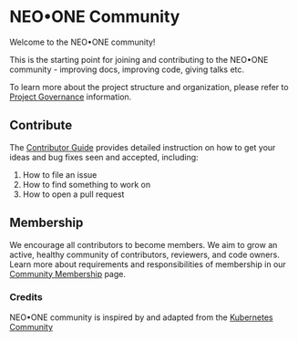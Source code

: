 # NEO•ONE Community

Welcome to the NEO•ONE community!

This is the starting point for joining and contributing to the NEO•ONE community - improving docs, improving code, giving talks etc.

To learn more about the project structure and organization, please refer to [Project Governance](governance.md) information.

## Contribute

The [Contributor Guide](https://neo-one.io/docs/en/contributing.html) provides detailed instruction on how to get your ideas and bug fixes seen and accepted, including:
1. How to file an issue
1. How to find something to work on
1. How to open a pull request

## Membership

We encourage all contributors to become members. We aim to grow an active, healthy community of contributors, reviewers, and code owners. Learn more about requirements and responsibilities of membership in our [Community Membership](community-membership.md) page.

### Credits

NEO•ONE community is inspired by and adapted from the [Kubernetes Community](https://github.com/kubernetes/community)

